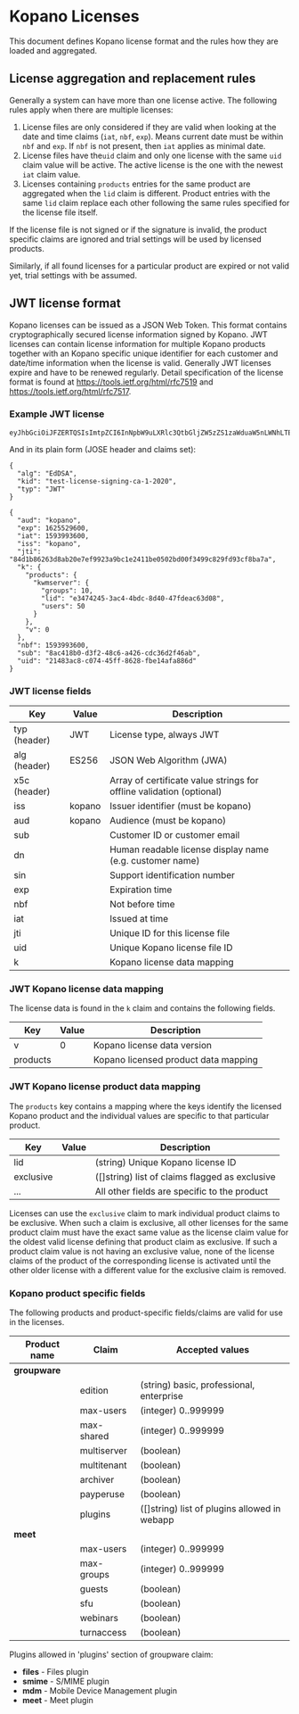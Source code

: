 # Kopano Licenses

This document defines Kopano license format and the rules how they are loaded
and aggregated.

## License aggregation and replacement rules

Generally a system can have more than one license active. The following rules
apply when there are multiple licenses:

1. License files are only considered if they are valid when looking at the date
   and time claims (`iat`, `nbf`, `exp`). Means current date must be within
   `nbf` and `exp`. If `nbf` is not present, then `iat` applies as minimal date.
2. License files have the`uid` claim and only one license with the same `uid`
   claim value will be active. The active license is the one with the newest
   `iat` claim value.
3. Licenses containing `products` entries for the same product are aggregated
   when the `lid` claim is different. Product entries with the same `lid` claim
   replace each other following the same rules specified for the license file
   itself.

If the license file is not signed or if the signature is invalid, the product
specific claims are ignored and trial settings will be used by licensed
products.

Similarly, if all found licenses for a particular product are expired or not
valid yet, trial settings with be assumed.

## JWT license format

Kopano licenses can be issued as a JSON Web Token. This format contains
cryptographically secured license information signed by Kopano. JWT licenses
can contain license information for multiple Kopano products together with an
Kopano specific unique identifier for each customer and date/time information
when the license is valid. Generally JWT licenses expire and have to be
renewed regularly. Detail specification of the license format is found at
https://tools.ietf.org/html/rfc7519 and https://tools.ietf.org/html/rfc7517.

### Example JWT license

```
eyJhbGciOiJFZERTQSIsImtpZCI6InNpbW9uLXRlc3QtbGljZW5zZS1zaWduaW5nLWNhLTEtMjAyMCIsInR5cCI6IkpXVCJ9.eyJhdWQiOiJrb3Bhbm8iLCJleHAiOjE2MjU1Mjk2MDAsImlhdCI6MTU5Mzk5MzYwMCwiaXNzIjoia29wYW5vIiwianRpIjoiODRkMWI4NjI2M2Q4YWIyMGU3ZWY5OTIzYTliYzFlMjQxMWJlMDUwMmJkMDBmMzQ5OWM4MjlmZDkzY2Y4YmE3YSIsImsiOnsicHJvZHVjdHMiOnsia3dtc2VydmVyIjp7Imdyb3VwcyI6MTAsImxpZCI6ImUzNDc0MjQ1LTNhYzQtNGJkYy04ZDQwLTQ3ZmRlYWM2M2QwOCIsInVzZXJzIjo1MH19LCJ2IjowfSwibmJmIjoxNTkzOTkzNjAwLCJzdWIiOiI4YWM0MThiMC1kM2YyLTQ4YzYtYTQyNi1jZGMzNmQyZjQ2YWIiLCJ1aWQiOiIyMTQ4M2FjOC1jMDc0LTQ1ZmYtODYyOC1mYmUxNGFmYTg4NmQifQ.ftWUUH27yKnFBtIvcHUxXgI7OPD90Gkv2YEkOqmuAdStPDV4m7IsUkOjvWPvk5x4sZ47W8xqRe8BFN3yLsSXDA
```

And in its plain form (JOSE header and claims set):

```
{
  "alg": "EdDSA",
  "kid": "test-license-signing-ca-1-2020",
  "typ": "JWT"
}
```
```
{
  "aud": "kopano",
  "exp": 1625529600,
  "iat": 1593993600,
  "iss": "kopano",
  "jti": "84d1b86263d8ab20e7ef9923a9bc1e2411be0502bd00f3499c829fd93cf8ba7a",
  "k": {
    "products": {
      "kwmserver": {
        "groups": 10,
        "lid": "e3474245-3ac4-4bdc-8d40-47fdeac63d08",
        "users": 50
      }
    },
    "v": 0
  },
  "nbf": 1593993600,
  "sub": "8ac418b0-d3f2-48c6-a426-cdc36d2f46ab",
  "uid": "21483ac8-c074-45ff-8628-fbe14afa886d"
}
```

### JWT license fields

| Key            | Value  | Description
| -------------- | ------ | -----------------------------------
| typ  (header)  | JWT    | License type, always JWT
| alg  (header)  | ES256  | JSON Web Algorithm (JWA)
| x5c  (header)  |        | Array of certificate value strings for offline validation (optional)
| iss            | kopano | Issuer identifier (must be kopano)
| aud            | kopano | Audience (must be kopano)
| sub            |        | Customer ID or customer email
| dn             |        | Human readable license display name (e.g. customer name)
| sin            |        | Support identification number
| exp            |        | Expiration time
| nbf            |        | Not before time
| iat            |        | Issued at time
| jti            |        | Unique ID for this license file
| uid            |        | Unique Kopano license file ID
| k              |        | Kopano license data mapping

### JWT Kopano license data mapping

The license data is found in the `k` claim and contains the following fields.

| Key            | Value  | Description
| -------------- | ------ | ---------------------------------------------
| v              | 0      | Kopano license data version
| products       |        | Kopano licensed product data mapping


### JWT Kopano license product data mapping

The `products` key contains a mapping where the keys identify the licensed Kopano
product and the individual values are specific to that particular product.

| Key            | Value  | Description
| -------------- | ------ | ---------------------------------------------
| lid            |        | (string) Unique Kopano license ID
| exclusive      |        | ([]string) list of claims flagged as exclusive
| ...            |        | All other fields are specific to the product

Licenses can use the `exclusive` claim to mark individual product claims to be
exclusive. When such a claim is exclusive, all other licenses for the same
product claim must have the exact same value as the license claim value for
the oldest valid license defining that product claim as exclusive. If such a
product claim value is not having an exclusive value, none of the license claims
of the product of the corresponding license is activated until the other older
license with a different value for the exclusive claim is removed.

### Kopano product specific fields

The following products and product-specific fields/claims are valid for use in the licenses.

| Product name   | Claim       | Accepted values
| -------------- | ----------- | ---------------------------------------------
| **groupware**  |             |
|                | edition     | (string) basic, professional, enterprise
|                | max-users   | (integer) 0..999999
|                | max-shared  | (integer) 0..999999
|                | multiserver | (boolean)
|                | multitenant | (boolean)
|                | archiver    | (boolean)
|                | payperuse   | (boolean)
|                | plugins     | ([]string) list of plugins allowed in webapp
| **meet**       |             |
|                | max-users   | (integer) 0..999999
|                | max-groups  | (integer) 0..999999
|                | guests      | (boolean)
|                | sfu         | (boolean)
|                | webinars    | (boolean)
|                | turnaccess  | (boolean)

Plugins allowed in 'plugins' section of groupware claim:

* **files** - Files plugin
* **smime** - S/MIME plugin
* **mdm** - Mobile Device Management plugin
* **meet** - Meet plugin
